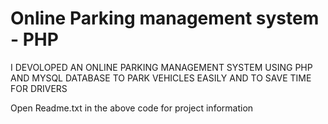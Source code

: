 # Online Parking management system - PHP

I DEVOLOPED AN ONLINE PARKING MANAGEMENT SYSTEM USING PHP AND MYSQL DATABASE TO PARK VEHICLES EASILY
AND TO SAVE TIME FOR DRIVERS

Open Readme.txt in the above code for project information
